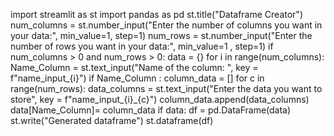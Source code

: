import streamlit as st
import pandas as pd
st.title("Dataframe Creator")
num_columns = st.number_input("Enter the number of columns you want in your data:", min_value=1, step=1)
num_rows = st.number_input("Enter the number of rows you want in your data:", min_value=1 , step=1)
if num_columns > 0 and num_rows > 0:
    data = {}
    for i in range(num_columns):
        Name_Column = st.text_input("Name of the column: ", key = f"name_input_{i}")
        if Name_Column :
            column_data = []
            for c in range(num_rows):
                data_columns = st.text_input("Enter the data you want to store", key = f"name_input_{i}_{c}")
                column_data.append(data_columns)
            data[Name_Column]= column_data
    if data:
        df = pd.DataFrame(data)
        st.write("Generated dataframe")
        st.dataframe(df)
        
